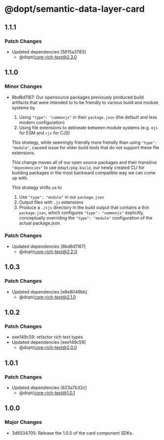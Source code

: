 # @dopt/semantic-data-layer-card

## 1.1.1

### Patch Changes

- Updated dependencies [5815a3783]
  - @dopt/core-rich-text@2.3.0

## 1.1.0

### Minor Changes

- 8bd8d1167: Our opensource packages previously produced build artifacts that were intended to to be friendly to various build and module systems by

  1. Using `"type": "commonjs"` in their `package.json` (the default and less modern configuration)
  1. Using file extensions to delineate between module systems (e.g. `mjs` for ESM and `cjs` for CJS)

  This strategy, while seemingly friendly more freindly than using `"type": "module"`, caused issue for older build tools that do not support these file extensions.

  This change moves all of our open source packages and their transitive `"dependencies"` to use `@dopt/pkg-build`, our newly created CLI for building packages in the most backward compatible way we can come up with.

  This strategy shifts us to

  1. Use `"type": "module"` in our `package.json`
  1. Output files with `.js` extensions
  1. Produce a `./cjs` directory in the build output that contains a thin `package.json`, which configures `"type": "commonjs"` explicitly, conceptually overriding the `"type": "module"` configuration of the actual package.json.

### Patch Changes

- Updated dependencies [8bd8d1167]
  - @dopt/core-rich-text@2.2.0

## 1.0.3

### Patch Changes

- Updated dependencies [e8e8049bb]
  - @dopt/core-rich-text@2.1.0

## 1.0.2

### Patch Changes

- eee149c59: refactor rich text types
- Updated dependencies [eee149c59]
  - @dopt/core-rich-text@2.0.0

## 1.0.1

### Patch Changes

- Updated dependencies [623a7b32c]
  - @dopt/core-rich-text@1.0.1

## 1.0.0

### Major Changes

- 3d6534705: Release the 1.0.0 of the card component SDKs.
